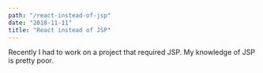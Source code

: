 ```yaml
---
path: "/react-instead-of-jsp"
date: "2018-11-11"
title: "React instead of JSP"
---
```


Recently I had to work on a project that required JSP. My knowledge of JSP is pretty poor.
